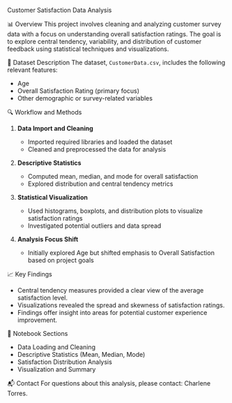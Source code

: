 Customer Satisfaction Data Analysis

📊 Overview
This project involves cleaning and analyzing customer survey data with a focus on understanding overall satisfaction ratings. The goal is to explore central tendency, variability, and distribution of customer feedback using statistical techniques and visualizations.

📁 Dataset Description
The dataset, `CustomerData.csv`, includes the following relevant features:
- Age
- Overall Satisfaction Rating (primary focus)
- Other demographic or survey-related variables

🔍 Workflow and Methods

1. **Data Import and Cleaning**
   - Imported required libraries and loaded the dataset
   - Cleaned and preprocessed the data for analysis

2. **Descriptive Statistics**
   - Computed mean, median, and mode for overall satisfaction
   - Explored distribution and central tendency metrics

3. **Statistical Visualization**
   - Used histograms, boxplots, and distribution plots to visualize satisfaction ratings
   - Investigated potential outliers and data spread

4. **Analysis Focus Shift**
   - Initially explored Age but shifted emphasis to Overall Satisfaction based on project goals

📈 Key Findings
- Central tendency measures provided a clear view of the average satisfaction level.
- Visualizations revealed the spread and skewness of satisfaction ratings.
- Findings offer insight into areas for potential customer experience improvement.

🧾 Notebook Sections
- Data Loading and Cleaning
- Descriptive Statistics (Mean, Median, Mode)
- Satisfaction Distribution Analysis
- Visualization and Summary

📬 Contact
For questions about this analysis, please contact: Charlene Torres.
